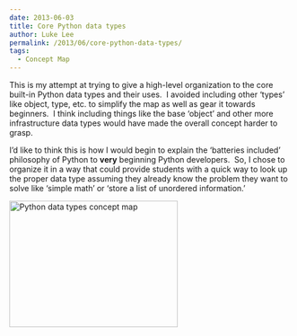 ```yaml
---
date: 2013-06-03
title: Core Python data types
author: Luke Lee
permalink: /2013/06/core-python-data-types/
tags:
  - Concept Map
---
```

This is my attempt at trying to give a high-level organization to the core built-in Python data types and their uses.  I avoided including other &#8216;types&#8217; like object, type, etc. to simplify the map as well as gear it towards beginners.  I think including things like the base &#8216;object&#8217; and other more infrastructure data types would have made the overall concept harder to grasp.

I&#8217;d like to think this is how I would begin to explain the &#8216;batteries included&#8217; philosophy of Python to **very** beginning Python developers.  So, I chose to organize it in a way that could provide students with a quick way to look up the proper data type assuming they already know the problem they want to solve like &#8216;simple math&#8217; or &#8216;store a list of unordered information.&#8217;

[<img class="alignnone size-medium wp-image-2979" alt="Python data types concept map" src="http://teaching.software-carpentry.org/wp-content/uploads/2013/06/data_types_concept_map-300x225.jpg" width="300" height="225" />][1]

 [1]: http://teaching.software-carpentry.org/wp-content/uploads/2013/06/data_types_concept_map.jpg
